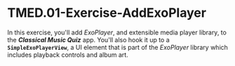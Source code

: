 # TMED.01-Exercise-AddExoPlayer

In this exercise, you'll add _ExoPlayer_, and extensible media player library, to the ___Classical Music Quiz___ app. 
You'll also hook it up to a __`SimpleExoPlayerView`__, a UI element that is part of the _ExoPlayer_ library which includes playback controls and album art.